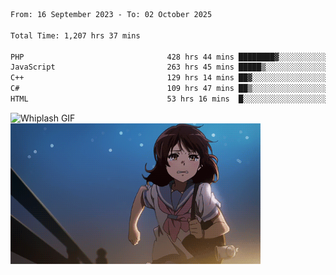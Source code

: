 


  
 
 <!--START_SECTION:waka-->

```txt
From: 16 September 2023 - To: 02 October 2025

Total Time: 1,207 hrs 37 mins

PHP                                428 hrs 44 mins ████████▓░░░░░░░░░░░░░░░░   35.15 %
JavaScript                         263 hrs 45 mins █████▒░░░░░░░░░░░░░░░░░░░   21.62 %
C++                                129 hrs 14 mins ██▓░░░░░░░░░░░░░░░░░░░░░░   10.60 %
C#                                 109 hrs 47 mins ██▒░░░░░░░░░░░░░░░░░░░░░░   09.00 %
HTML                               53 hrs 16 mins  █░░░░░░░░░░░░░░░░░░░░░░░░   04.37 %
```

<!--END_SECTION:waka-->

<p>
  <img src="whiplash.gif" alt="Whiplash GIF" width="420" height="500"/>
  <img src="kumiko_run.gif" alt="Kumiko Run GIF" width="400"/>
</p>
